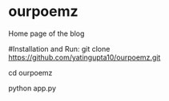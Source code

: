 # ourpoemz
Home page of the blog

#Installation and Run:
git clone https://github.com/yatingupta10/ourpoemz.git

cd ourpoemz

python app.py

